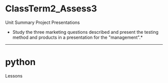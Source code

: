 # ClassTerm2_Assess3
Unit Summary Project Presentations  
* Study the three marketing questions described and present the testing method and products in a presentation for the "management".*
---
# python
Lessons
